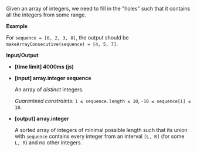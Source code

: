 ﻿Given an array of integers, we need to fill in the "holes" such that it contains all the integers from some range.

**Example**

For `sequence = [6, 2, 3, 8]`, the output should be
`makeArrayConsecutive(sequence) = [4, 5, 7]`.

**Input/Output**

*   **[time limit] 4000ms (js)**

*   **[input] array.integer sequence**

    An array of _distinct_ integers.

    _Guaranteed constraints:_
    `1 ≤ sequence.length ≤ 10`,
    `-10 ≤ sequence[i] ≤ 10`.

*   **[output] array.integer**

    A sorted array of integers of minimal possible length such that its union with `sequence` contains every integer from an interval `[L, R]` (for some `L, R`) and no other integers.